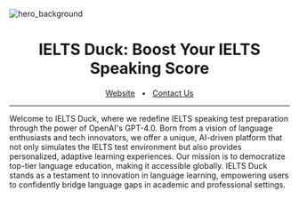 ![hero_background](https://github.com/ieltsduck/.github/assets/6133656/ec704ed8-841b-48e3-94be-d028f22168f1)

<div align="center">
  <h1>IELTS Duck: Boost Your IELTS Speaking Score</h1>
  <a href="https://ieltsduck.com">Website</a>
  <span>&nbsp;&nbsp;•&nbsp;&nbsp;</span>
  <a href="mailto:support@ieltsduck.com">Contact Us</a>
  <br/>
  <hr/>
</div>

Welcome to IELTS Duck, where we redefine IELTS speaking test preparation through the power of OpenAI's GPT-4.0. Born from a vision of language enthusiasts and tech innovators, we offer a unique, AI-driven platform that not only simulates the IELTS test environment but also provides personalized, adaptive learning experiences. Our mission is to democratize top-tier language education, making it accessible globally. IELTS Duck stands as a testament to innovation in language learning, empowering users to confidently bridge language gaps in academic and professional settings.
